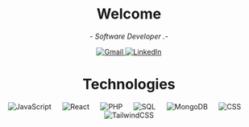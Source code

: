 <!-- Encabezado principal -->
<h1 align="center"> Welcome </h1>

<!-- Descripción breve -->
  <p align="center">- <i>Software Developer .-</i></p>  
</p>
<!-- Medios de Comunicación -->
<div align="center" id="badges">
 <a href="mailto:facuaguilarm@gmail.com" target="_blank">
  <img src="https://img.shields.io/badge/Gmail-D14836?style=for-the-badge&logo=gmail&logoColor=white" alt="Gmail">
</a>
<a href="https://www.linkedin.com/in/facundo-aguilar-014265261/" target="_blank">
  <img src="https://img.shields.io/badge/LinkedIn-0077B5?style=for-the-badge&logo=linkedin&logoColor=white" alt="LinkedIn">
</a>
</p>
</div>
<h1 align="center"> Technologies </h1>

<p align="center">
  <a> 
    <img alt="JavaScript" src="https://img.shields.io/badge/JavaScript%20-%23F7DF1E.svg?logo=javascript&logoColor=black">
  </a> 
  &emsp;
  <a> 
    <img alt="React" src="https://img.shields.io/badge/React%20-%2361DAFB.svg?logo=react&logoColor=black">
  </a> 
  &emsp;
  <a> 
     <img alt="PHP" src="https://img.shields.io/badge/PHP%20-%23777BB4.svg?logo=php&logoColor=white">
   </a>
  &emsp;
  <a> 
    <img alt="SQL" src="https://img.shields.io/badge/SQL%20-%2300758F.svg?logo=sqlite&logoColor=white">
  </a>
  &emsp;
   <a>
    <img alt="MongoDB" src="https://img.shields.io/badge/MongoDB%20-%2347A248.svg?logo=mongodb&logoColor=white">
  </a>
  &emsp;
  <a>
    <img alt="CSS" src="https://img.shields.io/badge/CSS%20-%231572B6.svg?logo=css3&logoColor=white"/>
  </a>
  &emsp;
  <a>
    <img alt="TailwindCSS" src="https://img.shields.io/badge/TailwindCSS%20-%2306B6D4.svg?logo=tailwindcss&logoColor=white"/>
  </a>
</p>







